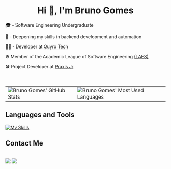 <h1 align="center"> Hi 👋, I'm Bruno Gomes </h1>

   <p>🎓 - Software Engineering Undergraduate<br></p>
   <p>📒 - Deepening my skills in backend development and automation</p>
   <p>👨‍💻 - Developer at <a href="https://www.linkedin.com/company/quyrotechnology/" target="blank_">Quyro Tech</a></p>
<!--    <p>⚙ Membro da Liga de Inovação em Automação <a href="https://www.instagram.com/automacaoinovacao/" target="blank_">(LIA)</a></p> -->
   <p>⚙ Member of the Academic League of Software Engineering <a href="https://www.instagram.com/laes.ucsal/" target="blank_">(LAES)</a></p> 
   <p>🛠️ Project Developer at <a href="https://www.instagram.com/praxisjr/" target="_blank">Praxis Jr</a></p>
   <!-- <p>🔠 <a href="">A2 English Level</a></p> -->

<br>

<table>
  <tr>
    <td>
      <img align="left" src="https://github-readme-stats.vercel.app/api?username=brunocmg&show_icons=true&theme=dark&hide=stars,contribs" alt="Bruno Gomes' GitHub Stats" />
    </td>
    <td>
      <img align="left" src="https://github-readme-stats.vercel.app/api/top-langs/?username=brunocmg&layout=compact&theme=dark&hide=jupyter%20notebook" alt="Bruno Gomes' Most Used Languages" />
    </td>
  </tr>
</table>

<h2>Languages ​​and Tools</h2>

[![My Skills](https://skillicons.dev/icons?i=nodejs,express,npm,js,python,mysql,mongodb,git,github,html,css)](https://skillicons.dev)

<!-- [![My Skills](https://skillicons.dev/icons?i=nodejs,nestjs,ts,react,nextjs,tailwind,postgresql,mongodb,prisma,aws,docker,jest,py,java,git)](https://skillicons.dev) -->



<h2>Contact Me</h2>

<div >
   <br>
   <a href="mailto:brunocmg2006@gmail.com" target="_blank"><img src="https://img.shields.io/badge/Gmail-D14836?style=for-the-badge&logo=gmail&logoColor=white"></a>
   <a href="https://www.linkedin.com/in/brunocmgomes/" target="_blank"><img src="https://img.shields.io/badge/-LinkedIn-%230077B5?style=for-the-badge&logo=linkedin&logoColor=white" target="_blank"></a>
   <!-- <a href="" target="_blank"><img src="https://img.shields.io/badge/website-000000?style=for-the-badge&logo=About.me&logoColor=white"></a> 
   <a href="https://SEU-LINK-DO-PORTFOLIO.com" target="_blank"><img src="https://img.shields.io/badge/Portfolio-255E63?style=for-the-badge&logo=riseup&logoColor=white" alt="Portfolio"/></a>-->
</div>

##
<!-- -->
